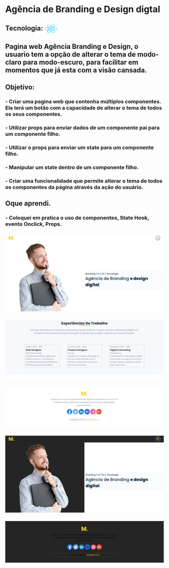 # Agência de Branding e Design digtal

## Tecnologia: <img align="center" alt="React" height="30" width="40" src="https://raw.githubusercontent.com/devicons/devicon/master/icons/react/react-original.svg">

## Pagina web Agência Branding e Design, o usuario tem a opção de alterar o tema de modo-claro para modo-escuro, para facilitar em momentos que já esta com a visão cansada. 

## Objetivo:
### - Criar uma pagina web que contenha múltiplos componentes. Ela terá um botão com a capacidade de alterar o tema de todos os seus componentes.
### - Utilizar props para enviar dados de um componente pai para um componente filho.
### - Utilizar o props para enviar um state para um componente filho.
### - Manipular um state dentro de um componente filho.
### - Criar uma funcionalidade que permite alterar o tema de todos os componentes da página através da ação do usuário.

## Oque aprendi.
### - Coloquei em pratica o uso de componentes, State Hook, evento Onclick, Props.

### ![Alt text](imagem1.png)
### ![Alt text](imagem2.png)
### ![Alt text](imagem3.png)
### ![Alt text](imagem4.png)
### ![Alt text](imagem5-1.png)
